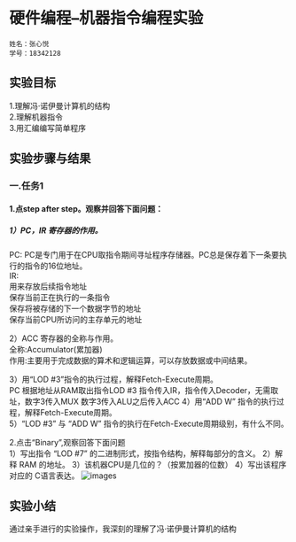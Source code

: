 # 硬件编程–机器指令编程实验
    姓名：张心悦
    学号：18342128
## 实验目标
1.理解冯·诺伊曼计算机的结构  
2.理解机器指令   
3.用汇编编写简单程序   

## 实验步骤与结果 

### 一.任务1  
#### 1.点step after step。观察并回答下面问题：  
##### 1）PC，IR 寄存器的作用。  
PC: PC是专门用于在CPU取指令期间寻址程序存储器。PC总是保存着下一条要执行的指令的16位地址。   
IR:  
        用来存放后续指令地址   
        保存当前正在执行的一条指令   
        保存将被存储的下一个数据字节的地址   
        保存当前CPU所访问的主存单元的地址  

2）ACC 寄存器的全称与作用。  
全称:Accumulator(累加器)     
作用:主要用于完成数据的算术和逻辑运算，可以存放数据或中间结果。    

3）用“LOD #3”指令的执行过程，解释Fetch-Execute周期。  
        PC 根据地址从RAM取出指令LOD #3 
        指令传入IR，指令传入Decoder，无需取址，数字3传入MUX 
        数字3传入ALU之后传入ACC
4）用“ADD W” 指令的执行过程，解释Fetch-Execute周期。  
5）“LOD #3” 与 “ADD W” 指令的执行在Fetch-Execute周期级别，有什么不同。  
  
2.点击“Binary”,观察回答下面问题  
1）写出指令 “LOD #7” 的二进制形式，按指令结构，解释每部分的含义。
2）解释 RAM 的地址。
3）该机器CPU是几位的？（按累加器的位数）
4）写出该程序对应的 C语言表达。
![images](http://a1.qpic.cn/psb?/V10JZWde3GxqHO/tnpOsfnNDsBFTx2nRl.f065D4or88POxkIml1zlUr4I!/m/dFQBAAAAAAAAnull&bo=IgP4AQAAAAADB*o!&rf=photolist&t=5)
## 实验小结
通过亲手进行的实验操作，我深刻的理解了冯·诺伊曼计算机的结构 
